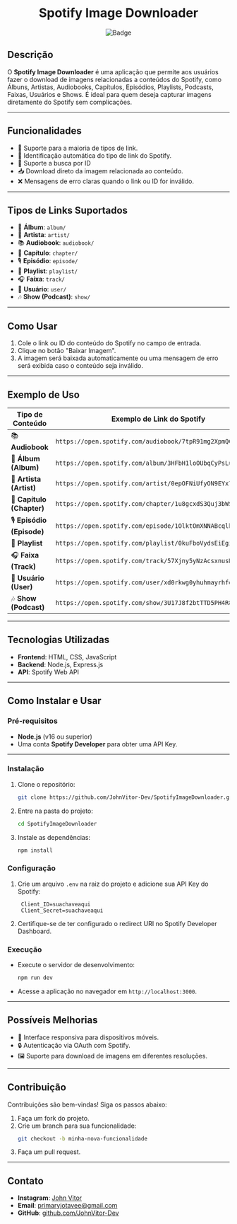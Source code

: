 <div align="center">
    <h1>Spotify Image Downloader</h1>
    <img src="https://img.shields.io/badge/Status-Concluído-brightgreen" alt="Badge">
</div>

## **Descrição**
O **Spotify Image Downloader** é uma aplicação que permite aos usuários fazer o download de imagens relacionadas a conteúdos do Spotify, como Álbuns, Artistas, Audiobooks, Capítulos, Episódios, Playlists, Podcasts, Faixas, Usuários e Shows. É ideal para quem deseja capturar imagens diretamente do Spotify sem complicações.

---

## **Funcionalidades**
- 🎵 Suporte para a maioria de tipos de link.
- 🔎 Identificação automática do tipo de link do Spotify.
- 🔑 Suporte a busca por ID
- 📥 Download direto da imagem relacionada ao conteúdo.
- ❌ Mensagens de erro claras quando o link ou ID for inválido.

---

## **Tipos de Links Suportados**

- 🎵 **Álbum**: `album/`
- 🎤 **Artista**: `artist/`
- 📚 **Audiobook**: `audiobook/`
- 📖 **Capítulo**: `chapter/`
- 🎙️ **Episódio**: `episode/`
- 📂 **Playlist**: `playlist/`
- 🎧 **Faixa**: `track/`
- 👤 **Usuário**: `user/`
- 🎶 **Show (Podcast)**: `show/`

---

## **Como Usar**
1. Cole o link ou ID do conteúdo do Spotify no campo de entrada.
2. Clique no botão "Baixar Imagem".
3. A imagem será baixada automaticamente ou uma mensagem de erro será exibida caso o conteúdo seja inválido.

---

## **Exemplo de Uso**

| Tipo de Conteúdo       | Exemplo de Link do Spotify                                  |
|------------------------|-----------------------------------------------------------|
| 📚 **Audiobook**        | `https://open.spotify.com/audiobook/7tpR91mg2XpmQGo87GeIJv` |
| 🎵 **Álbum (Album)**    | `https://open.spotify.com/album/3HFbH1loOUbqCyPsLuHLLh`     |
| 🎤 **Artista (Artist)** | `https://open.spotify.com/artist/0epOFNiUfyON9EYx7Tpr6V`    |
| 📖 **Capítulo (Chapter)**| `https://open.spotify.com/chapter/1u8gcxdS3Quj3bWS6Ykejt`  |
| 🎙️ **Episódio (Episode)**| `https://open.spotify.com/episode/1OlktOmXNNABcqlhpLZc7B` |
| 📂 **Playlist**         | `https://open.spotify.com/playlist/0kuFboVydsEiEgiCEnKOBK`  |
| 🎧 **Faixa (Track)**    | `https://open.spotify.com/track/57Xjny5yNzAcsxnusKmAfA`     |
| 👤 **Usuário (User)**    | `https://open.spotify.com/user/xd0rkwg0yhuhmayrhfdyb8a12`  |
| 🎶 **Show (Podcast)**    | `https://open.spotify.com/show/3U17J8f2btTTD5PH4R8bGU`  |

---

## **Tecnologias Utilizadas**
- **Frontend**: HTML, CSS, JavaScript
- **Backend**: Node.js, Express.js
- **API**: Spotify Web API

---

## **Como Instalar e Usar**

### **Pré-requisitos**
- **Node.js** (v16 ou superior)
- Uma conta **Spotify Developer** para obter uma API Key.

---

### **Instalação**
1. Clone o repositório:
   ```bash
   git clone https://github.com/JohnVitor-Dev/SpotifyImageDownloader.git
   ```
2. Entre na pasta do projeto:
   ```bash
   cd SpotifyImageDownloader
   ```
3. Instale as dependências:
   ```bash
   npm install
   ```

### **Configuração**
1. Crie um arquivo `.env` na raiz do projeto e adicione sua API Key do Spotify:
   ```env
    Client_ID=suachaveaqui
    Client_Secret=suachaveaqui
   ```
2. Certifique-se de ter configurado o redirect URI no Spotify Developer Dashboard.

### **Execução**
- Execute o servidor de desenvolvimento:
   ```bash
   npm run dev
   ```
- Acesse a aplicação no navegador em `http://localhost:3000`.

---

## **Possíveis Melhorias**
- 📱 Interface responsiva para dispositivos móveis.
- 🔒 Autenticação via OAuth com Spotify.
- 🖼️ Suporte para download de imagens em diferentes resoluções.

---

## **Contribuição**
Contribuições são bem-vindas! Siga os passos abaixo:
1. Faça um fork do projeto.
2. Crie um branch para sua funcionalidade:
   ```bash
   git checkout -b minha-nova-funcionalidade
   ```
3. Faça um pull request.

---

## **Contato**
- **Instagram**: [John Vitor](https://www.instagram.com/john_vitor_costa)
- **Email**: primaryjotavee@gmail.com  
- **GitHub**: [github.com/JohnVitor-Dev](https://github.com/JohnVitor-Dev)  
